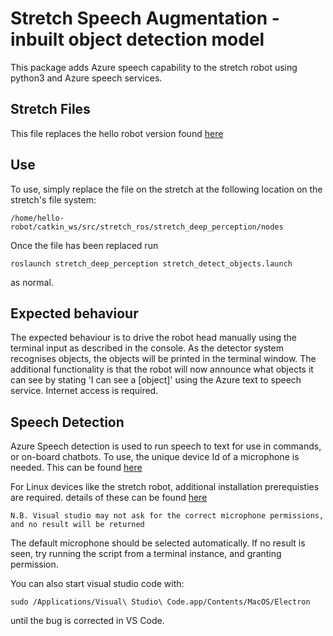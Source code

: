 # Stretch Speech Augmentation - inbuilt object detection model

This package adds Azure speech capability to the stretch robot using python3 and Azure speech services.

## Stretch Files

This file replaces the hello robot version found [here](https://github.com/hello-robot/stretch_ros/blob/master/stretch_deep_perception/nodes/object_detector_python3.py)

## Use

To use, simply replace the file on the stretch at the following location on the stretch's file system:

```
/home/hello-robot/catkin_ws/src/stretch_ros/stretch_deep_perception/nodes
```

Once the file has been replaced run

```
roslaunch stretch_deep_perception stretch_detect_objects.launch
```

as normal.

## Expected behaviour

The expected behaviour is to drive the robot head manually using the terminal input as described in the console. As the detector system recognises objects, the objects will be printed in the terminal window. The additional functionality is that the robot will now announce what objects it can see by stating 'I can see a [object]' using the Azure text to speech service. Internet access is required.

## Speech Detection

Azure Speech detection is used to run speech to text for use in commands, or on-board chatbots. To use, the unique device Id of a microphone is needed. This can be found [here](https://docs.microsoft.com/en-us/azure/cognitive-services/speech-service/how-to-select-audio-input-devices)

For Linux devices like the stretch robot, additional installation prerequisties are required. details of these can be found [here](https://docs.microsoft.com/en-us/azure/cognitive-services/speech-service/quickstarts/setup-platform?tabs=dotnet%2Cmacos%2Cjre%2Cbrowser&pivots=programming-language-python)

`N.B. Visual studio may not ask for the correct microphone permissions, and no result will be returned`

The default microphone should be selected automatically. If no result is seen, try running the script from a terminal instance, and granting permission.

You can also start visual studio code with:

```
sudo /Applications/Visual\ Studio\ Code.app/Contents/MacOS/Electron
```

until the bug is corrected in VS Code.
